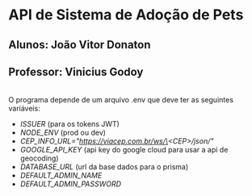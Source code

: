 # API de Sistema de Adoção de Pets

## <b>Alunos:</b> João Vitor Donaton <br>
## <b>Professor:</b> Vinicius Godoy <br>
<br>
O programa depende de um arquivo .env que deve ter as seguintes variáveis:

- <i>ISSUER</i> (para os tokens JWT)
- <i>NODE_ENV</i> (prod ou dev)
- <i>CEP_INFO_URL="https://viacep.com.br/ws/\<CEP\>/json/"</i>
- <i>GOOGLE_API_KEY</i> (api key do google cloud para usar a api de geocoding)
- <i>DATABASE_URL</i> (url da base dados para o prisma)
- <i>DEFAULT_ADMIN_NAME</i> 
- <i>DEFAULT_ADMIN_PASSWORD</i>